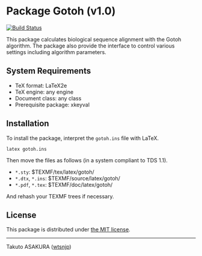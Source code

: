 # Package Gotoh (v1.0)

[![Build Status](https://travis-ci.org/wtsnjp/Gotoh.svg?branch=master)](https://travis-ci.org/wtsnjp/Gotoh)

This package calculates biological sequence alignment with the Gotoh algorithm. The package also provide the interface to control various settings including algorithm parameters.

## System Requirements

* TeX format: LaTeX2e
* TeX engine: any engine
* Document class: any class
* Prerequisite package: xkeyval

## Installation

To install the package, interpret the `gotoh.ins` file with LaTeX.

```
latex gotoh.ins
```

Then move the files as follows (in a system compliant to TDS 1.1).

* `*.sty`: $TEXMF/tex/latex/gotoh/
* `*.dtx`, `*.ins`: $TEXMF/source/latex/gotoh/
* `*.pdf`, `*.tex`: $TEXMF/doc/latex/gotoh/

And rehash your TEXMF trees if necessary.

## License

This package is distributed under [the MIT license](./LICENSE).

---

Takuto ASAKURA ([wtsnjp](https://twitter.com/wtsnjp))